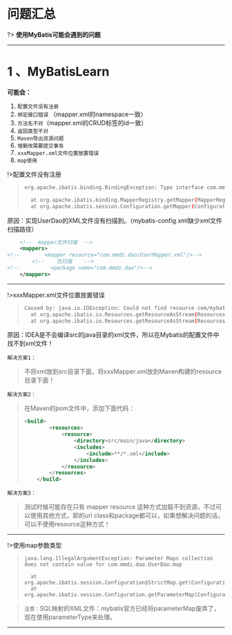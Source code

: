 # 问题汇总

?>  **使用MyBatis可能会遇到的问题**



------

# 1 、MyBatisLearn

**可能会：**

1. `配置文件没有注册`
2. `绑定接口错误` （mapper.xml的namespace一致）
3. `方法名不对`（mapper.xml的CRUD标签的id一致）
4. `返回类型不对`
5. `Maven导出资源问题`
6. `增删改需要提交事务`
7. `xxxMapper.xml文件位置放置错误`
8. `map使用`



!>配置文件没有注册

> ```bash
> org.apache.ibatis.binding.BindingException: Type interface com.mmdz.dao.UserDao is not known to the MapperRegistry.
> 
> 	at org.apache.ibatis.binding.MapperRegistry.getMapper(MapperRegistry.java:47)
> 	at org.apache.ibatis.session.Configuration.getMapper(Configuration.java:779)
> ```

原因：实现UserDao的XML文件没有扫描到。（mybatis-config.xml缺少xml文件扫描路径）

```xml
    <!--  mapper文件扫描  -->
    <mappers>
<!--        <mapper resource="com.mmdz.dao/UserMapper.xml"/>-->
        <!--    包扫描    -->
<!--          <package name="com.mmdz.dao"/>-->
    </mappers>
```

------

!>xxxMapper.xml文件位置放置错误

> ```bash
> Caused by: java.io.IOException: Could not find resource com/mybatis/mapper/StudentMapper.xml
> 	at org.apache.ibatis.io.Resources.getResourceAsStream(Resources.java:108)
> 	at org.apache.ibatis.io.Resources.getResourceAsStream(Resources.java:95)
> ```

原因：IDEA是不会编译src的java目录的xml文件，所以在Mybatis的配置文件中找不到xml文件！

`解决方案1：`

> 不将xml放到src目录下面，将xxxMapper.xml放到Maven构建的resource目录下面！
>

`解决方案2：`

> 在Maven的pom文件中，添加下面代码：

> ```xml
> <build>
>         <resources>
>             <resource>
>                 <directory>src/main/java</directory>
>                 <includes>
>                     <include>**/*.xml</include>
>                 </includes>
>             </resource>
>         </resources>
>     </build>
> ```

`解决方案3：`

> 测试时候可能存在只有 mapper resource 这种方式加载不到资源，不过可以使用其他方式，即的url class和package都可以，如果想解决问题的话，可以不使用resource这种方式！

------

!>使用map参数类型

> ```bas
> java.lang.IllegalArgumentException: Parameter Maps collection does not contain value for com.mmdz.dao.UserDao.map
> 
> 	at org.apache.ibatis.session.Configuration$StrictMap.get(Configuration.java:964)
> 	at org.apache.ibatis.session.Configuration.getParameterMap(Configuration.java:694)
> ```

> `注意：`SQL映射的XML文件：mybatis官方已经将parameterMap废弃了，现在使用parameterType来处理。

------

